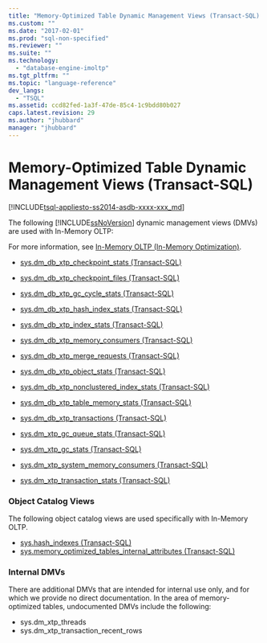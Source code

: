 ```yaml
---
title: "Memory-Optimized Table Dynamic Management Views (Transact-SQL) | Microsoft Docs"
ms.custom: ""
ms.date: "2017-02-01"
ms.prod: "sql-non-specified"
ms.reviewer: ""
ms.suite: ""
ms.technology: 
  - "database-engine-imoltp"
ms.tgt_pltfrm: ""
ms.topic: "language-reference"
dev_langs: 
  - "TSQL"
ms.assetid: ccd82fed-1a3f-47de-85c4-1c9bdd80b027
caps.latest.revision: 29
ms.author: "jhubbard"
manager: "jhubbard"
---
```

# Memory-Optimized Table Dynamic Management Views (Transact-SQL)
[!INCLUDE[tsql-appliesto-ss2014-asdb-xxxx-xxx_md](../../relational-databases/extended-events/includes/tsql-appliesto-ss2014-asdb-xxxx-xxx-md.md)]

  The following [!INCLUDE[ssNoVersion](../../advanced-analytics/r-services/includes/ssnoversion-md.md)] dynamic management views (DMVs) are used with In-Memory OLTP:  
  
 For more information, see [In-Memory OLTP &#40;In-Memory Optimization&#41;](../../relational-databases/in-memory-oltp/in-memory-oltp-in-memory-optimization.md).  
  
-   [sys.dm_db_xtp_checkpoint_stats &#40;Transact-SQL&#41;](../../relational-databases/system-dynamic-management-views/sys.dm-db-xtp-checkpoint-stats-transact-sql.md)  
  
-   [sys.dm_db_xtp_checkpoint_files &#40;Transact-SQL&#41;](../../relational-databases/system-dynamic-management-views/sys.dm-db-xtp-checkpoint-files-transact-sql.md)  
  
-   [sys.dm_db_xtp_gc_cycle_stats &#40;Transact-SQL&#41;](../../relational-databases/system-dynamic-management-views/sys.dm-db-xtp-gc-cycle-stats-transact-sql.md)  
  
-   [sys.dm_db_xtp_hash_index_stats &#40;Transact-SQL&#41;](../../relational-databases/system-dynamic-management-views/sys.dm-db-xtp-hash-index-stats-transact-sql.md)  
  
-   [sys.dm_db_xtp_index_stats &#40;Transact-SQL&#41;](../../relational-databases/system-dynamic-management-views/sys.dm-db-xtp-index-stats-transact-sql.md)  
  
-   [sys.dm_db_xtp_memory_consumers &#40;Transact-SQL&#41;](../../relational-databases/system-dynamic-management-views/sys.dm-db-xtp-memory-consumers-transact-sql.md)    

- [sys.dm_db_xtp_merge_requests (Transact-SQL)](../../relational-databases/system-dynamic-management-views/sys.dm-db-xtp-merge-requests-transact-sql.md)
  
-   [sys.dm_db_xtp_object_stats &#40;Transact-SQL&#41;](../../relational-databases/system-dynamic-management-views/sys.dm-db-xtp-object-stats-transact-sql.md)  
  
-   [sys.dm_db_xtp_nonclustered_index_stats &#40;Transact-SQL&#41;](../../relational-databases/system-dynamic-management-views/sys.dm-db-xtp-nonclustered-index-stats-transact-sql.md)  
  
-   [sys.dm_db_xtp_table_memory_stats &#40;Transact-SQL&#41;](../../relational-databases/system-dynamic-management-views/sys.dm-db-xtp-table-memory-stats-transact-sql.md)  
  
-   [sys.dm_db_xtp_transactions &#40;Transact-SQL&#41;](../../relational-databases/system-dynamic-management-views/sys.dm-db-xtp-transactions-transact-sql.md)  
  
-   [sys.dm_xtp_gc_queue_stats &#40;Transact-SQL&#41;](../../relational-databases/system-dynamic-management-views/sys.dm-xtp-gc-queue-stats-transact-sql.md)  
  
-   [sys.dm_xtp_gc_stats &#40;Transact-SQL&#41;](../../relational-databases/system-dynamic-management-views/sys.dm-xtp-gc-stats-transact-sql.md)  
  
-   [sys.dm_xtp_system_memory_consumers &#40;Transact-SQL&#41;](../../relational-databases/system-dynamic-management-views/sys.dm-xtp-system-memory-consumers-transact-sql.md)  
  
-   [sys.dm_xtp_transaction_stats &#40;Transact-SQL&#41;](../../relational-databases/system-dynamic-management-views/sys.dm-xtp-transaction-stats-transact-sql.md)  

### Object Catalog Views

The following object catalog views are used specifically with In-Memory OLTP.

- [sys.hash_indexes &#40;Transact-SQL&#41;](../../relational-databases/system-catalog-views/sys.hash-indexes-transact-sql.md)
- [sys.memory_optimized_tables_internal_attributes &#40;Transact-SQL&#41;](../../relational-databases/system-catalog-views/sys.memory-optimized-tables-internal-attributes-transact-sql.md)  

### Internal DMVs

There are additional DMVs that are intended for internal use only, and for which we provide no direct documentation. In the area of memory-optimized tables, undocumented DMVs include the following:

- sys.dm_xtp_threads
- sys.dm_xtp_transaction_recent_rows
